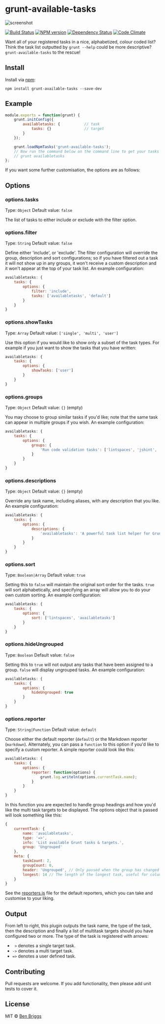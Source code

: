 # grunt-available-tasks

![screenshot](screenshot.png)

[![Build Status](https://travis-ci.org/ben-eb/grunt-available-tasks.svg?branch=master)][ci] [![NPM version](https://badge.fury.io/js/grunt-available-tasks.svg)][npm] [![Dependency Status](https://gemnasium.com/ben-eb/grunt-available-tasks.svg)][deps] [![Code Climate](https://codeclimate.com/github/ben-eb/grunt-available-tasks/badges/gpa.svg)][cc]

Want all of your registered tasks in a nice, alphabetized, colour coded list?
Think the task list outputted by `grunt --help` could be more descriptive?
`grunt-available-tasks` to the rescue!

## Install

Install via [npm](https://npmjs.org/package/grunt-available-tasks):

```
npm install grunt-available-tasks --save-dev
```

## Example

```js
module.exports = function(grunt) {
    grunt.initConfig({
        availabletasks: {           // task
            tasks: {}               // target
        }
    });

    grunt.loadNpmTasks('grunt-available-tasks');
    // Now run the command below on the command line to get your tasks list:
    // grunt availabletasks
};
```

If you want some further customisation, the options are as follows:

## Options

### options.tasks
Type: `Object`
Default value: `false`

The list of tasks to either include or exclude with the filter option.

### options.filter
Type: `String`
Default value: `false`

Define either 'include', or 'exclude'. The filter configuration will override
the group, description and sort configurations; so if you have filtered out a
task it will not show up in any groups, it won't receive a custom description
and it won't appear at the top of your task list. An example configuration:

```js
availabletasks: {
    tasks: {
        options: {
            filter: 'include',
            tasks: ['availabletasks', 'default']
        }
    }
}
```

### options.showTasks
Type: `Array`
Default value: `['single', 'multi', 'user']`

Use this option if you would like to show only a subset of the task types. For
example if you just want to show the tasks that you have written:

```js
availabletasks: {
    tasks: {
        options: {
            showTasks: ['user']
        }
    }
}
```

### options.groups
Type: `Object`
Default value: `{}` (empty)

You may choose to group similar tasks if you'd like; note that the same task can
appear in multiple groups if you wish. An example configuration:

```js
availabletasks: {
    tasks: {
        options: {
            groups: {
                'Run code validation tasks': ['lintspaces', 'jshint', 'jscs']
            }
        }
    }
}
```

### options.descriptions
Type: `Object`
Default value: `{}` (empty)

Override any task name, including aliases, with any description that you like.
An example configuration:

```js
availabletasks: {
    tasks: {
        options: {
            descriptions: {
                'availabletasks': 'A powerful task list helper for Grunt enabled projects.'
            }
        }
    }
}
```

### options.sort
Type: `Boolean|Array`
Default value: `true`

Setting this to `false` will maintain the original sort order for the tasks.
`true` will sort alphabetically, and specifying an array will allow you to do
your own custom sorting. An example configuration:

```js
availabletasks: {
    tasks: {
        options: {
            sort: ['lintspaces', 'availabletasks']
        }
    }
}
```

### options.hideUngrouped
Type: `Boolean`
Default value: `false`

Setting this to `true` will not output any tasks that have been
assigned to a group. `false` will display ungrouped tasks.
An example configuration:

```js
availabletasks: {
    tasks: {
        options: {
            hideUngrouped: true
        }
    }
}
```

### options.reporter
Type: `String|Function`
Default value: `default`

Choose either the default reporter (`default`) or the Markdown reporter
(`markdown`). Alternately, you can pass a `function` to this option if you'd
like to specify a custom reporter. A simple reporter could look like this:

```js
availabletasks: {
    tasks: {
        options: {
            reporter: function(options) {
                grunt.log.writeln(options.currentTask.name);
            }
        }
    }
}
```

In this function you are expected to handle group headings and how you'd like
the multi task targets to be displayed. The options object that is passed will
look something like this:

```js
{
    currentTask: {
        name: 'availabletasks',
        type: '=>',
        info: 'List available Grunt tasks & targets.',
        group: 'Ungrouped'
    },
    meta: {
        taskCount: 2,
        groupCount: 0,
        header: 'Ungrouped', // Only passed when the group has changed
        longest: 14 // The length of the longest task, useful for column padding.
    }
}
```

See the [reporters.js](lib/reporters.js) file for the default reporters, which
you can take and customise to your liking.

## Output

From left to right, this plugin outputs the task name, the type of the task,
then the description and finally a list of multitask targets should you have
configured two or more. The type of the task is registered with arrows:

* `  > ` denotes a single target task.
* ` -> ` denotes a multi target task.
* ` => ` denotes a user defined task.

## Contributing

Pull requests are welcome. If you add functionality, then please add unit tests
to cover it.

## License

MIT © [Ben Briggs](http://beneb.info)

[cc]:      https://codeclimate.com/github/ben-eb/grunt-available-tasks
[ci]:      https://travis-ci.org/ben-eb/grunt-available-tasks
[deps]:    https://gemnasium.com/ben-eb/grunt-available-tasks
[npm]:     http://badge.fury.io/js/grunt-available-tasks
